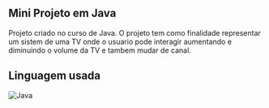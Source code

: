 ##   Mini Projeto em Java 

Projeto criado no curso de Java.
 O projeto tem como finalidade representar um sistem de uma TV onde o usuario pode interagir aumentando e diminuindo o volume da TV e tambem mudar de canal.


## Linguagem usada

![Java](https://img.shields.io/badge/java-%23ED8B00.svg?style=for-the-badge&logo=openjdk&logoColor=white)
